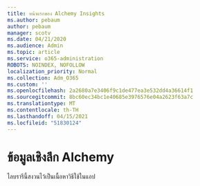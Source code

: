 ```yaml
---
title: หน้าแรกของ Alchemy Insights
ms.author: pebaum
author: pebaum
manager: scotv
ms.date: 04/21/2020
ms.audience: Admin
ms.topic: article
ms.service: o365-administration
ROBOTS: NOINDEX, NOFOLLOW
localization_priority: Normal
ms.collection: Adm_O365
ms.custom: ''
ms.openlocfilehash: 2a2680a7e3406f9c1de477ea3e532dd4a36614f1
ms.sourcegitcommit: 8bc60ec34bc1e40685e3976576e04a2623f63a7c
ms.translationtype: MT
ms.contentlocale: th-TH
ms.lasthandoff: 04/15/2021
ms.locfileid: "51830124"
---
```

# <a name="alchemy-insights"></a>ข้อมูลเชิงลึก Alchemy

ไลบรารีนี้สงวนไว้เป็นเนื้อหาวิธีใช้ในแอป